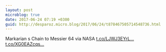 ```yaml
---
layout: post
microblog: true
date: 2017-06-24 07:19 +0300
guid: http://desparoz.micro.blog/2017/06/24/t878467505714548736.html
---
```

Markarian s Chain to Messier 64 via NASA [t.co/LJWJ3EYrL...](https://t.co/LJWJ3EYrL4) [t.co/XG0EAZcqs...](https://t.co/XG0EAZcqsq)
